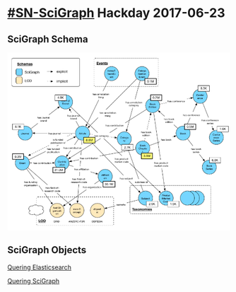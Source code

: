 # [\#SN-SciGraph](https://twitter.com/hashtag/sn-scigraph) Hackday 2017-06-23

## SciGraph Schema

![SciGraph Schema](scigraph-schema.png "SciGraph Schema")

## SciGraph Objects

[Quering Elasticsearch](elasticsearch/Querying-Elasticsearch.md "Elasticsearch")

[Quering SciGraph](graphdb/Querying-GraphDB.md "GraphDB")
